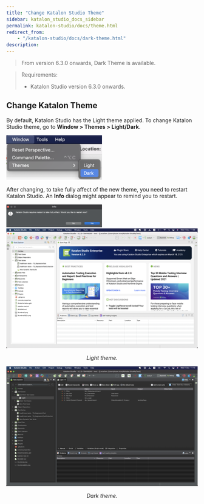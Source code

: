 ```yaml
---
title: "Change Katalon Studio Theme" 
sidebar: katalon_studio_docs_sidebar
permalink: katalon-studio/docs/theme.html 
redirect_from:
    - "/katalon-studio/docs/dark-theme.html"
description: 
---
```


> From version 6.3.0 onwards, Dark Theme is available.

> Requirements:
>
> * Katalon Studio version 6.3.0 onwards.
## Change Katalon Theme

By default, Katalon Studio has the Light theme applied. To change Katalon Studio theme, go to **Window > Themes > Light/Dark**.

<img src="https://github.com/katalon-studio/docs-images/raw/master/katalon-studio/docs/theme/change-theme.png" alt="change theme" width="50%">

After changing, to take fully affect of the new theme, you need to restart Katalon Studio. An **Info** dialog might appear to remind you to restart.

<img src="https://github.com/katalon-studio/docs-images/raw/master/katalon-studio/docs/theme/restart.png" alt="info dialog" width="50%">

<img src="https://github.com/katalon-studio/docs-images/raw/master/katalon-studio/docs/theme/light-theme.png" alt="light theme" width="100%">

<p style="text-align:center;"><i>Light theme.</i></p>

<img src="https://github.com/katalon-studio/docs-images/raw/master/katalon-studio/docs/theme/dark-theme.png" alt="dark theme" width="100%">

<p style="text-align:center;"><i>Dark theme.</i></p>